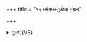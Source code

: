 +++
title = "५२ ममेयमस्तुपोष्या मह्यम्"

+++
<details><summary>मूलम् (VS)</summary>

ममे॒यम॑स्तु॒पोष्या॒ मह्यं॑ त्वादा॒द्बृह॒स्पतिः॑। मया॒ पत्या॑ प्रजावति॒ सं जी॑व श॒रदः॑श॒तम् ॥
</details>